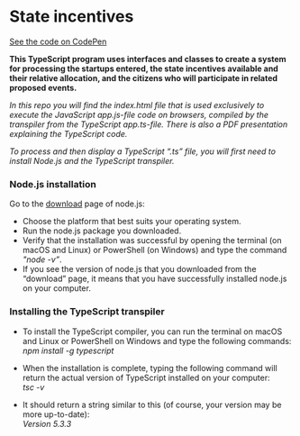 # State incentives
[See the code on CodePen](https://codepen.io/marcellocomandulli/pen/QWXaNdZ)

**This TypeScript program uses interfaces and classes to create a system for processing the startups entered, the state incentives 
available and their relative allocation, and the citizens who will participate in related proposed events.**

*In this repo you will find the index.html file that is used exclusively to execute the JavaScript app.js-file code on browsers, compiled by the transpiler from the TypeScript app.ts-file. There is also a PDF presentation explaining the TypeScript code.*

*To process and then display a TypeScript “.ts” file, you will first need to install Node.js and the TypeScript transpiler.*
### Node.js installation

Go to the [download](https://nodejs.org/en/download/) page of node.js: 
* Choose the platform that best suits your operating system.
* Run the node.js package you downloaded.
* Verify that the installation was successful by opening the terminal (on macOS and Linux) or PowerShell (on Windows) and type the command *"node -v”*. 
* If you see the version of node.js that you downloaded from the “download” page, it means that you have successfully installed node.js on your computer.

### Installing the TypeScript transpiler
* To install the TypeScript compiler, you can run the terminal on macOS and Linux or PowerShell on Windows and type the following commands:
 *npm install -g typescript*

* When the installation is complete, typing the following command will return the actual version of TypeScript installed on your computer:   
 *tsc -v*

* It should return a string similar to this (of course, your version may be more up-to-date):                                          
*Version 5.3.3*


